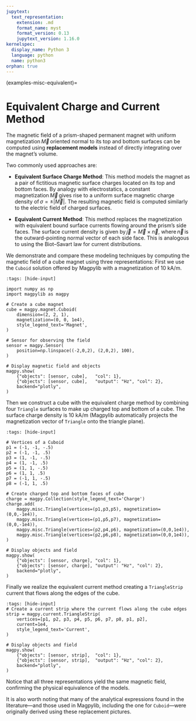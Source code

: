 ```yaml
---
jupytext:
  text_representation:
    extension: .md
    format_name: myst
    format_version: 0.13
    jupytext_version: 1.16.0
kernelspec:
  display_name: Python 3
  language: python
  name: python3
orphan: true
---
```


(examples-misc-equivalent)=
# Equivalent Charge and Current Method

The magnetic field of a prism-shaped permanent magnet with uniform magnetization $\vec{M}$ oriented normal to its top and bottom surfaces can be computed using **replacement models** instead of directly integrating over the magnet’s volume.

Two commonly used approaches are:

- **Equivalent Surface Charge Method**:
  This method models the magnet as a pair of fictitious magnetic surface charges located on its top and bottom faces. By analogy with electrostatics, a constant magnetization $\vec{M}$ gives rise to a uniform surface magnetic charge density of $\sigma = \pm |\vec{M}|$. The resulting magnetic field is computed similarly to the electric field of charged surfaces.

- **Equivalent Current Method**:
  This method replaces the magnetization with equivalent bound surface currents flowing around the prism’s side faces. The surface current density is given by $\vec{j} = \vec{M} \times \vec{n}$, where $\vec{n}$ is the outward-pointing normal vector of each side face. This is analogous to using the Biot–Savart law for current distributions.

We demonstrate and compare these modeling techniques by computing the magnetic field of a cube magnet using three representations: First we use the `Cuboid` solution offered by Magpylib with a magnetization of 10 kA/m.

```{code-cell} ipython3
:tags: [hide-input]

import numpy as np
import magpylib as magpy

# Create a cube magnet
cube = magpy.magnet.Cuboid(
    dimension=(2, 2, 1),
    magnetization=(0, 0, 1e4),
    style_legend_text='Magnet',
)

# Sensor for observing the field
sensor = magpy.Sensor(
    position=np.linspace((-2,0,2), (2,0,2), 100),
)

# Display magnetic field and objects
magpy.show(
    {"objects": [sensor, cube],   "col": 1},
    {"objects": [sensor, cube],   "output": "Hz", "col": 2},
    backend="plotly",
)
```

Then we construct a cube with the equivalent charge method by combining four `Triangle` surfaces to make up charged top and bottom of a cube. The surface charge density is 10 kA/m (Magpylib automatically projects the magnetization vector of `Triangle` onto the triangle plane).

```{code-cell} ipython3
:tags: [hide-input]

# Vertices of a Cuboid
p1 = (-1, -1, -.5)
p2 = (-1, -1, .5)
p3 = (1, -1, -.5)
p4 = (1, -1, .5)
p5 = (1, 1, -.5)
p6 = (1, 1, .5)
p7 = (-1, 1, -.5)
p8 = (-1, 1, .5)

# Create charged top and bottom faces of cube
charge = magpy.Collection(style_legend_text='Charge')
charge.add(
    magpy.misc.Triangle(vertices=(p1,p3,p5), magnetization=(0,0,-1e4)),
    magpy.misc.Triangle(vertices=(p1,p5,p7), magnetization=(0,0,-1e4)),
    magpy.misc.Triangle(vertices=(p2,p4,p6), magnetization=(0,0,1e4)),
    magpy.misc.Triangle(vertices=(p2,p6,p8), magnetization=(0,0,1e4)),
)

# Display objects and field
magpy.show(
    {"objects": [sensor, charge], "col": 1},
    {"objects": [sensor, charge], "output": "Hz", "col": 2},
    backend="plotly",
)
```

Finally we realize the equivalent current method creating a `TriangleStrip` current that flows along the edges of the cube.

```{code-cell} ipython3
:tags: [hide-input]
# Create a current strip where the current flows along the cube edges
strip = magpy.current.TriangleStrip(
    vertices=[p1, p2, p3, p4, p5, p6, p7, p8, p1, p2],
    current=1e4,
    style_legend_text='Current',
)

# Display objects and field
magpy.show(
    {"objects": [sensor, strip],  "col": 1},
    {"objects": [sensor, strip],  "output": "Hz", "col": 2},
    backend="plotly",
)
```

Notice that all three representations yield the same magnetic field, confirming the physical equivalence of the models.

It is also worth noting that many of the analytical expressions found in the literature—and those used in Magpylib, including the one for `Cuboid`—were originally derived using these replacement pictures.
